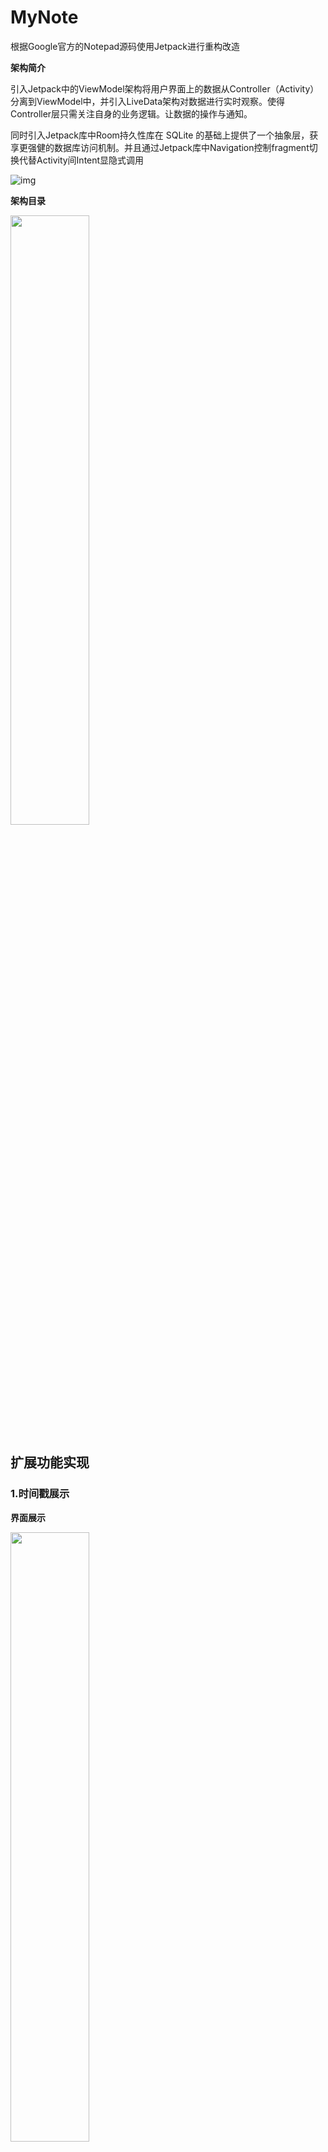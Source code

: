 # MyNote
根据Google官方的Notepad源码使用Jetpack进行重构改造

**架构简介**

引入Jetpack中的ViewModel架构将用户界面上的数据从Controller（Activity）分离到ViewModel中，并引入LiveData架构对数据进行实时观察。使得Controller层只需关注自身的业务逻辑。让数据的操作与通知。

同时引入Jetpack库中Room持久性库在 SQLite 的基础上提供了一个抽象层，获享更强健的数据库访问机制。并且通过Jetpack库中Navigation控制fragment切换代替Activity间Intent显隐式调用

![img](https://upload-images.jianshu.io/upload_images/1975281-0f927ea02175ea30.jpg)

**架构目录**

<img  src="https://img-blog.csdnimg.cn/2020060115241129.png?x-oss-process=image/watermark,type_ZmFuZ3poZW5naGVpdGk,shadow_10,text_aHR0cHM6Ly9ibG9nLmNzZG4ubmV0L3FxXzQxNDc0MjIy,size_16,color_FFFFFF,t_70#pic_center" width="50%"   />

## 扩展功能实现

### 1.时间戳展示

**界面展示**

<img src="https://img-blog.csdnimg.cn/20200601152210672.png?x-oss-process=image/watermark,type_ZmFuZ3poZW5naGVpdGk,shadow_10,text_aHR0cHM6Ly9ibG9nLmNzZG4ubmV0L3FxXzQxNDc0MjIy,size_16,color_FFFFFF,t_70#pic_center" width="50%" alt=""/>

在数据库实体类Note中引入复杂数据类型Date字段。如果你想追求时区的精确控制等，这里推荐你使用`OffsetDateTime`来作为时间的类型

```java
@ColumnInfo(name = "last_update_time")
private Date lastUpdateTime;
```

Room不支持开箱即用，Room 提供了在基元类型和盒装类型之间进行转换的功能，但不允许实体之间进行对象引用。此时需要引入类型转换器。

```java
/**
 * 类型转换类，需要在database中使用@TypeConverters({Converters.class})生效
 * @author 98578
 * @create 2020-05-29 16:49
 */
public class Converters {
    @TypeConverter
    public static Date fromTimestamp(Long value) {
        return value == null ? null : new Date(value);
    }

    @TypeConverter
    public static Long dateToTimestamp(Date date) {
        return date == null ? null : date.getTime();
    }
}
```

接着，将 [`@TypeConverters`](https://developer.android.com/reference/androidx/room/TypeConverters) 注释添加到 `NoteDatabase` 类中，以便 Room 可以使用您为该 `NoteDatabase` 中的每个[实体](https://developer.android.com/training/data-storage/room/defining-data)和 [DAO](https://developer.android.com/training/data-storage/room/accessing-data) 定义的转换器：

```java
/**
 * 数据库管理,采用单例模式
 * @author 98578
 * @create 2020-05-29 11:25
 */
@Database(entities = {Note.class},version = 1,exportSchema = false)
@TypeConverters({Converters.class})
public abstract class NoteDatabase extends RoomDatabase {

    private static NoteDatabase INSTANCE;

    public synchronized static NoteDatabase getINSTANCE(Context context) {
        if (INSTANCE==null) {
            INSTANCE = Room.databaseBuilder(context.getApplicationContext(),NoteDatabase.class,"note_datebase")
                    .build();
        }
        return INSTANCE;
    }

    /**
     * 在@Database中 多个entity则写多个Dao
     */
    public abstract NoteDao getNoteDao();
}
```

通过使用这些转换器，您就可以在其他查询中使用自定义类型，就像使用基元类型一样，在数据库Dao中代码段所示：

```java
/**
 * 数据库操作的接口
 * @author 98578
 * @create 2020-05-29 11:25
 */
@Dao
public interface NoteDao {
    @Query("select * from note order by last_update_time desc")
    LiveData<List<Note>> queryAllNotes();

}
```

### 2.搜索

**界面展示**

- 搜索前
<img src="https://img-blog.csdnimg.cn/20200601145506550.png?x-oss-process=image/watermark,type_ZmFuZ3poZW5naGVpdGk,shadow_10,text_aHR0cHM6Ly9ibG9nLmNzZG4ubmV0L3FxXzQxNDc0MjIy,size_16,color_FFFFFF,t_70#pic_center" alt="image-20200601121654311" width="50%;" />

- 搜索时
<img src="https://img-blog.csdnimg.cn/20200601150137124.png?x-oss-process=image/watermark,type_ZmFuZ3poZW5naGVpdGk,shadow_10,text_aHR0cHM6Ly9ibG9nLmNzZG4ubmV0L3FxXzQxNDc0MjIy,size_16,color_FFFFFF,t_70#pic_center" width="50%;" />



首先引入menu组件的SearchView，注意你要将组件单独在菜单栏中显示需要为SearchView添加`app:showAsAction="always"`字段，具体引入如下

```xml
<item
        android:id="@+id/app_bar_search"
        android:icon="@drawable/ic_search_black_24dp"
        android:title="Search"
        app:actionViewClass="android.widget.SearchView"
        app:showAsAction="always" />
```

而后需要在fragment中重写`onCreateOptionsMenu`对显式菜单项进行显示与监听，对于SearchView的封装可以进行提交搜索或实时搜索，你可以分别实现监听`SearchView.OnQueryTextListener`监听中的`onQueryTextSubmit`或`onQueryTextChange`。此处实现实时的模糊搜索，代码如下：

```java
/**
     * 初始化菜单栏，并实现显式菜单项功能show
     */
    @Override
    public void onCreateOptionsMenu(@NonNull Menu menu, @NonNull MenuInflater inflater) {
        super.onCreateOptionsMenu(menu, inflater);
        inflater.inflate(R.menu.main_menu, menu);

        //搜索
        SearchView searchView = (SearchView) menu.findItem(R.id.app_bar_search).getActionView();
        //控制搜索框长度
        int maxWidth = searchView.getMaxWidth();
        searchView.setMaxWidth((int) (0.5 * maxWidth));
        //设置搜索框的实时监听
        searchView.setOnQueryTextListener(new SearchView.OnQueryTextListener() {
            @Override
            public boolean onQueryTextSubmit(String query) {
                return false;
            }

            @Override
            public boolean onQueryTextChange(String newText) {
                //去除多余前后空格
                String pattern = newText.trim();
                noteLive = noteViewModel.queryNotesWithPattern(pattern);
                /*
                  注意：重新赋予LiveData后最好先移除之前的观察。
                  大坑：观察的移除和注入都必须是getViewLifecycleOwner获取的LifecycleOwner。其对应fragment的生命周期
                 */
                noteLive.removeObservers(getViewLifecycleOwner());
                //对LiveData重新进行观察,注意Owner的生命周期，需要注入fragment的owner
                noteLive.observe(getViewLifecycleOwner(), notes -> {
                    //备份列表
                    allNotes = notes;
                    //将观察的数据注入RecycleAdapt中
                    myAdapt.submitList(notes);
                });
                //修改为返回true后事件不会再向下传递，默认false会继续传递
                return true;
            }
        });
    }
```


